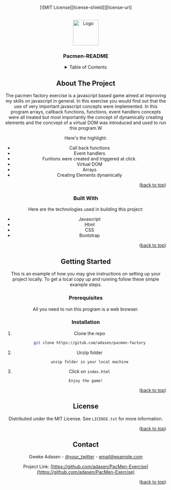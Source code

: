 <div id="top"></div>


<p align="center">[![MIT License][license-shield]][license-url]</p>




<!-- PROJECT LOGO -->
<br />
<div align="center">
  <a href="https://github.com/othneildrew/Best-README-Template">
    <img src="images/logo.png" alt="Logo" width="80" height="80">
  </a>

  <h3 align="center">Pacmen-README</h3>

  



<!-- TABLE OF CONTENTS -->
<details>
  <summary>Table of Contents</summary>
  <ol>
    <li>
      <a href="#about-the-project">About The Project</a>
      <ul>
        <li><a href="#built-with">Built With</a></li>
      </ul>
    </li>
    <li>
      <a href="#getting-started">Getting Started</a>
    
    </li>
   
    <li><a href="#license">License</a></li>
    <li><a href="#contact">Contact</a></li>
    <li><a href="#acknowledgments">Acknowledgments</a></li>
  </ol>
</details>



<!-- ABOUT THE PROJECT -->
## About The Project



The pacmen factory exercise is a javascript based game aimed at improving my skills on javascript in general. In this exercise you would find out that the use of very important javascript concepts were implemented.  In this program arrays, callback functions, functions, event handlers concepts were all treated but most importantly the concept of dynamically creating elements and the concvept of a virtual DOM was introduced and used to run this program.W

Here's the highlight:
* Call back functions
* Event handlers
* Funtions were created and triggered at click.
* Virtual DOM
* Arrays
* Creating Elements dynamically
  

<p align="right">(<a href="#top">back to top</a>)</p>



### Built With

Here are the technologies used in building this project:

* Javascript
* Html
* CSS
* Bootstrap


<p align="right">(<a href="#top">back to top</a>)</p>



<!-- GETTING STARTED -->
## Getting Started

This is an example of how you may give instructions on setting up your project locally.
To get a local copy up and running follow these simple example steps.

### Prerequisites

All you need to run this program is a web browser.


### Installation

1. Clone the repo
   ```sh
   git clone https://gitub.com/adasen/pacmen-factory
   ```
3. Unzip  folder
   ```
   unzip folder in your local machine
   ```
4.  Click on `index.html`
   ```
   Enjoy the game!
   ```

<p align="right">(<a href="#top">back to top</a>)</p>





<!-- LICENSE -->
## License

Distributed under the MIT License. See `LICENSE.txt` for more information.

<p align="right">(<a href="#top">back to top</a>)</p>



<!-- CONTACT -->
## Contact

Gweke Adasen - [@your_twitter](https://twitter.com/your_username) - email@example.com

Project Link: [https://github.com/adasen/PacMen-Exercise](https://github.com/adasen/PacMen-Exercise)

<p align="right">(<a href="#top">back to top</a>)</p>




